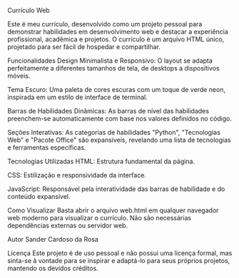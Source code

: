Currículo Web

Este é meu currículo, desenvolvido como um projeto pessoal para demonstrar habilidades em desenvolvimento web e destacar a experiência profissional, acadêmica e projetos. O currículo é um arquivo HTML único, projetado para ser fácil de hospedar e compartilhar.

Funcionalidades
Design Minimalista e Responsivo: O layout se adapta perfeitamente a diferentes tamanhos de tela, de desktops a dispositivos móveis.

Tema Escuro: Uma paleta de cores escuras com um toque de verde neon, inspirada em um estilo de interface de terminal.

Barras de Habilidades Dinâmicas: As barras de nível das habilidades preenchem-se automaticamente com base nos valores definidos no código.

Seções Interativas: As categorias de habilidades "Python", "Tecnologias Web" e "Pacote Office" são expansíveis, revelando uma lista de tecnologias e ferramentas específicas.

Tecnologias Utilizadas
HTML: Estrutura fundamental da página.

CSS: Estilização e responsividade da interface.

JavaScript: Responsável pela interatividade das barras de habilidade e do conteúdo expansível.

Como Visualizar
Basta abrir o arquivo web.html em qualquer navegador web moderno para visualizar o currículo. Não são necessárias dependências externas ou servidor web.

Autor
Sander Cardoso da Rosa


Licença
Este projeto é de uso pessoal e não possui uma licença formal, mas sinta-se à vontade para se inspirar e adaptá-lo para seus próprios projetos, mantendo os devidos créditos.
